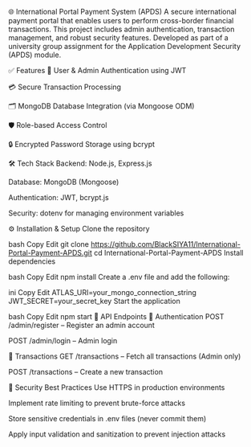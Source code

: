 🌐 International Portal Payment System (APDS)
A secure international payment portal that enables users to perform cross-border financial transactions. This project includes admin authentication, transaction management, and robust security features. Developed as part of a university group assignment for the Application Development Security (APDS) module.

✅ Features
🔐 User & Admin Authentication using JWT

💳 Secure Transaction Processing

🗂️ MongoDB Database Integration (via Mongoose ODM)

🛡️ Role-based Access Control

🔒 Encrypted Password Storage using bcrypt

🛠 Tech Stack
Backend: Node.js, Express.js

Database: MongoDB (Mongoose)

Authentication: JWT, bcrypt.js

Security: dotenv for managing environment variables

⚙️ Installation & Setup
Clone the repository

bash
Copy
Edit
git clone https://github.com/BlackSIYA11/International-Portal-Payment-APDS.git
cd International-Portal-Payment-APDS
Install dependencies

bash
Copy
Edit
npm install
Create a .env file and add the following:

ini
Copy
Edit
ATLAS_URI=your_mongo_connection_string
JWT_SECRET=your_secret_key
Start the application

bash
Copy
Edit
npm start
📡 API Endpoints
🔑 Authentication
POST /admin/register – Register an admin account

POST /admin/login – Admin login

💼 Transactions
GET /transactions – Fetch all transactions (Admin only)

POST /transactions – Create a new transaction

🔐 Security Best Practices
Use HTTPS in production environments

Implement rate limiting to prevent brute-force attacks

Store sensitive credentials in .env files (never commit them)

Apply input validation and sanitization to prevent injection attacks

